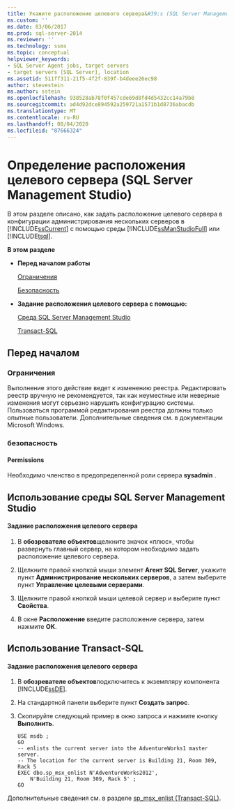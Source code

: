 ```yaml
---
title: Укажите расположение целевого сервера&#39;s (SQL Server Management Studio) | Документация Майкрософт
ms.custom: ''
ms.date: 03/06/2017
ms.prod: sql-server-2014
ms.reviewer: ''
ms.technology: ssms
ms.topic: conceptual
helpviewer_keywords:
- SQL Server Agent jobs, target servers
- target servers [SQL Server], location
ms.assetid: 511ff311-21f5-4f2f-839f-b4deee26ec98
author: stevestein
ms.author: sstein
ms.openlocfilehash: 938528ab78f0f457cde69d8fd4d5432cc14a79b8
ms.sourcegitcommit: ad4d92dce894592a259721a1571b1d8736abacdb
ms.translationtype: MT
ms.contentlocale: ru-RU
ms.lasthandoff: 08/04/2020
ms.locfileid: "87666324"
---
```

# <a name="specify-a-target-server39s-location-sql-server-management-studio"></a>Определение расположения целевого сервера (SQL Server Management Studio)
  В этом разделе описано, как задать расположение целевого сервера в конфигурации администрирования нескольких серверов в [!INCLUDE[ssCurrent](../../includes/sscurrent-md.md)] с помощью среды [!INCLUDE[ssManStudioFull](../../includes/ssmanstudiofull-md.md)] или [!INCLUDE[tsql](../../includes/tsql-md.md)].  
  
 **В этом разделе**  
  
-   **Перед началом работы**  
  
     [Ограничения](#Restrictions)  
  
     [Безопасность](#Security)  
  
-   **Задание расположения целевого сервера с помощью:**  
  
     [Среда SQL Server Management Studio](#SSMSProcedure)  
  
     [Transact-SQL](#TsqlProcedure)  
  
##  <a name="before-you-begin"></a><a name="BeforeYouBegin"></a> Перед началом  
  
###  <a name="limitations-and-restrictions"></a><a name="Restrictions"></a> Ограничения  
 Выполнение этого действие ведет к изменению реестра. Редактировать реестр вручную не рекомендуется, так как неуместные или неверные изменения могут серьезно нарушить конфигурацию системы. Пользоваться программой редактирования реестра должны только опытные пользователи. Дополнительные сведения см. в документации Microsoft Windows.  
  
###  <a name="security"></a><a name="Security"></a> безопасность  
  
####  <a name="permissions"></a><a name="Permissions"></a> Permissions  
 Необходимо членство в предопределенной роли сервера **sysadmin** .  
  
##  <a name="using-sql-server-management-studio"></a><a name="SSMSProcedure"></a> Использование среды SQL Server Management Studio  
  
#### <a name="to-specify-a-target-servers-location"></a>Задание расположения целевого сервера  
  
1.  В **обозревателе объектов**щелкните значок «плюс», чтобы развернуть главный сервер, на котором необходимо задать расположение целевого сервера.  
  
2.  Щелкните правой кнопкой мыши элемент **Агент SQL Server**, укажите пункт **Администрирование нескольких серверов**, а затем выберите пункт **Управление целевыми серверами**.  
  
3.  Щелкните правой кнопкой мыши целевой сервер и выберите пункт **Свойства**.  
  
4.  В окне **Расположение** введите расположение сервера, затем нажмите **ОК**.  
  
##  <a name="using-transact-sql"></a><a name="TsqlProcedure"></a> Использование Transact-SQL  
  
#### <a name="to-specify-a-target-servers-location"></a>Задание расположения целевого сервера  
  
1.  В **обозревателе объектов**подключитесь к экземпляру компонента [!INCLUDE[ssDE](../../includes/ssde-md.md)].  
  
2.  На стандартной панели выберите пункт **Создать запрос**.  
  
3.  Скопируйте следующий пример в окно запроса и нажмите кнопку **Выполнить**.  
  
    ```  
    USE msdb ;  
    GO  
    -- enlists the current server into the AdventureWorks1 master server.   
    -- The location for the current server is Building 21, Room 309, Rack 5  
    EXEC dbo.sp_msx_enlist N'AdventureWorks2012',   
        N'Building 21, Room 309, Rack 5' ;  
    GO  
    ```  
  
 Дополнительные сведения см. в разделе [sp_msx_enlist &#40;Transact-SQL&#41;](/sql/relational-databases/system-stored-procedures/sp-msx-enlist-transact-sql).  
  
  
